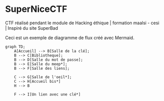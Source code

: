 # SuperNiceCTF
CTF réalisé pendant le module de Hacking éthique | formation maalsi - cesi | Inspiré du site SuperBad

Ceci est un exemple de diagramme de flux créé avec Mermaid.

```mermaid
graph TD;
    A[Accueil] --> B[Salle de la clé];
    B --> C[Bibliotheque];
    B --> D[Salle du mot de passe];
    B --> E[Salle du meep*];
    B --> F[Salle des liens];

    C --> G[Salle de l'oeil*];
    C --> H[Accueil bis*]
    H --> B

    F --> I[Un lien avec une clé*]
